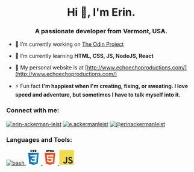 <h1 align="center">Hi 👋, I'm Erin.</h1>
<h3 align="center">A passionate developer from Vermont, USA.</h3>

- 🔭 I’m currently working on [The Odin Project](https://www.theodinproject.com/)

- 🌱 I’m currently learning **HTML, CSS, JS, NodeJS, React**

- 📝 My personal website is at [http://www.echoechoproductions.com/](http://www.echoechoproductions.com/)

- ⚡ Fun fact **I'm happiest when I'm creating, fixing, or sweating. I love speed and adventure, but sometimes I have to talk myself into it.**

<h3 align="left">Connect with me:</h3>
<p align="left">
<a href="https://linkedin.com/in/erin-ackerman-leist" target="blank"><img align="center" src="https://raw.githubusercontent.com/rahuldkjain/github-profile-readme-generator/master/src/images/icons/Social/linked-in-alt.svg" alt="erin-ackerman-leist" height="30" width="40" /></a>
<a href="https://instagram.com/e.ackermanleist" target="blank"><img align="center" src="https://raw.githubusercontent.com/rahuldkjain/github-profile-readme-generator/master/src/images/icons/Social/instagram.svg" alt="e.ackermanleist" height="30" width="40" /></a>
<a href="https://medium.com/@erinackermanleist" target="blank"><img align="center" src="https://raw.githubusercontent.com/rahuldkjain/github-profile-readme-generator/master/src/images/icons/Social/medium.svg" alt="@erinackermanleist" height="30" width="40" /></a>
</p>

<h3 align="left">Languages and Tools:</h3>
<p align="left"> <a href="https://www.gnu.org/software/bash/" target="_blank" rel="noreferrer"> <img src="https://www.vectorlogo.zone/logos/gnu_bash/gnu_bash-icon.svg" alt="bash" width="40" height="40"/> </a> <a href="https://www.w3schools.com/css/" target="_blank" rel="noreferrer"> <img src="https://raw.githubusercontent.com/devicons/devicon/master/icons/css3/css3-original-wordmark.svg" alt="css3" width="40" height="40"/> </a> <a href="https://www.w3.org/html/" target="_blank" rel="noreferrer"> <img src="https://raw.githubusercontent.com/devicons/devicon/master/icons/html5/html5-original-wordmark.svg" alt="html5" width="40" height="40"/> </a> <a href="https://developer.mozilla.org/en-US/docs/Web/JavaScript" target="_blank" rel="noreferrer"> <img src="https://raw.githubusercontent.com/devicons/devicon/master/icons/javascript/javascript-original.svg" alt="javascript" width="40" height="40"/> </a> </p>
